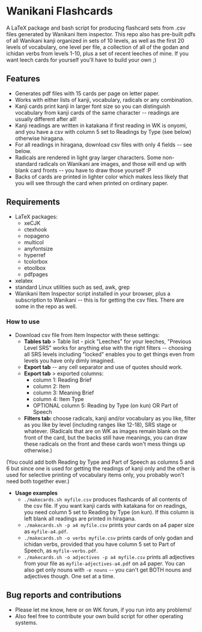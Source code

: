 # Wanikani Flashcards

A LaTeX package and bash script for producing flashcard sets from .csv files generated by Wanikani Item inspector. This repo also has pre-built pdfs of all Wanikani kanji organized in sets of 10 levels, as well as the first 20 levels of vocabulary, one level per file, a collection of all of the godan and ichidan verbs from levels 1-10, plus a set of recent leeches of mine. If you want leech cards for yourself you'll have to build your own ;)

## Features

- Generates pdf files with 15 cards per page on letter paper.
- Works with either lists of kanji, vocabulary, radicals or any combination. 
- Kanji cards print kanji in larger font size so you can distinguish vocabulary from kanji cards of the same character -- readings are usually different after all!
- Kanji readings are written in katakana if first reading in WK is onyomi, and you have a csv with column 5 set to Readings by Type (see below) otherwise hiragana.
- For all readings in hiragana, download csv files with only 4 fields -- see below.
- Radicals are rendered in light gray larger characters. Some non-standard radicals on Wanikani are images, and those will end up with blank card fronts -- you have to draw those yourself :P
- Backs of cards are printed in lighter color which makes less likely that you will see through the card when printed on ordinary paper.


## Requirements

- LaTeX packages:
  - xeCJK
  - ctexhook
  - nopageno
  - multicol
  - anyfontsize
  - hyperref
  - tcolorbox
  - etoolbox
  - pdfpages
- xelatex
- standard Linux utilities such as sed, awk, grep
- Wanikani Item Inspector script installed in your browser, plus a subscription to Wanikani -- this is for getting the csv files. There are some in the repo as well.

### How to use

- Download csv file from Item Inspector with these settings:
  - **Tables tab** > Table list - pick "Leeches" for your leeches, "Previous Level SRS" works for anything else with the right filters -- choosing all SRS levels including "locked" enables you to get things even from levels you have only dimly imagined.
  - **Export tab** -- any cell separator and use of quotes should work.
  - **Export tab** > exported columns:
    - column 1: Reading Brief
    - column 2: Item
    - column 3: Meaning Brief
    - column 4: Item Type
    - OPTIONAL column 5: Reading by Type (on kun) OR Part of Speech 
  - **Filters tab:** choose radicals, kanji and/or vocabulary as you like, filter as you like by level (including ranges like 12-18), SRS stage or whatever. (Radicals that are on WK as images remain blank on the front of the card, but the backs still have meanings, you can draw these radicals on the front and these cards won't mess things up otherwise.)

(You could add both Reading by Type and Part of Speech as columns 5 and 6 but since one is used for getting the readings of kanji only and the other is used for selective printing of vocabulary items only, you probably won't need both together ever.)

- **Usage examples**
  - `./makecards.sh myfile.csv` produces flashcards of all contents of the csv file. If you want kanji cards with katakana for on readings, you need column 5 set to Reading by Type (on kun). If this column is left blank all readings are printed in hiragana.
  - `./makecards.sh -p a4 myfile.csv` prints your cards on a4 paper size as `myfile-a4.pdf`.
  - `./makecards.sh -o verbs myfile.csv` prints cards of only godan and ichidan verbs, provided that you have column 5 set to Part of Speech, as `myfile-verbs.pdf`.
  - `./makecards.sh -o adjectives -p a4 myfile.csv` prints all adjectives from your file as `myfile-adjectives-a4.pdf` on a4 paper. You can also get only nouns with `-o nouns` -- you can't get BOTH nouns and adjectives though. One set at a time.

## Bug reports and contributions

- Please let me know, here or on WK forum, if you run into any problems!
- Also feel free to contribute your own build script for other operating systems.
